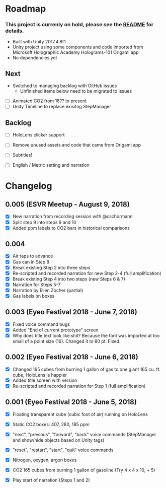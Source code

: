 # Roadmap
### This project is currenly on hold, please see the [README](README.md) for details.

- Built with Unity 2017.4.8f1
- Unity project using some components and code imported from Microsoft Holographic Academy Holograms-101 Origami app
- No dependencies yet

## Next
* Switched to managing backlog with GitHub issues
  * Unfinished items below need to be migrated to Issues
- [ ] Animated CO2 from 18?? to present
- [ ] Unity Timeline to replace exisitng StepManager

## Backlog
- [ ] HoloLens clicker support
- [ ] Remove unused assets and code that came from Origami app
- [ ] Subtitles!
- [ ] English / Metric setting and narration


# Changelog

## 0.005 (ESVR Meetup - August 9, 2018)
- [x] New narration from recording session with @cschormann
- [x] Split step 9 into steps 9 and 10
- [x] Added ppm labels to CO2 bars in historical comparisons

## 0.004
- [x] Air taps to advance
- [x] Gas can in Step 8
- [x] Break existing Step 2 into three steps
- [x] Re-scripted and recorded narration for new Step 2-4 (full amplification)
- [x] Break existing Step 4 into two steps (new Steps 6 & 7)
- [x] Narration for Steps 5-7
- [x] Narration by Ellen Zocher (partial)
- [x] Gas labels on boxes

## 0.003 (Eyeo Festival 2018 - June 7, 2018)
- [x] Fixed voice command bugs
- [x] Added "End of current prototype" screen
- [x] Why does title text look like shit? Because the font was imported at too small of a point size (16). Changed it to 80 pt. Fixed.

## 0.002 (Eyeo Festival 2018 - June 6, 2018)
- [x] Changed 165 cubes from burning 1 gallon of gas to one giant 165 cu. ft. cube, HoloLens is happier
- [x] Added title screen with version
- [x] Re-scripted and recorded narration for Step 1 (full amplification)

## 0.001 (Eyeo Festival 2018 - June 5, 2018)
- [x] Floating transparent cube (cubic foot of air) running on HoloLens
- [x] Static CO2 boxes: 407, 280, 185 ppm
- [x] "next", "previous", "forward", "back" voice commands (StepManager and show/hide objects based on Unity tags)
- [x] "reset", "restart", "start", "quit" voice commands
- [x] Nitrogen, oxygen, argon boxes
- [x] CO2 165 cubes from burning 1 gallon of gasoline (Try 4 x 4 x 10, + 5)
- [x] Play start of narration (Steps 1 and 2)

